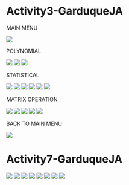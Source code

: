 # Activity3-GarduqueJA

MAIN MENU 

![](Capture.JPG)

POLYNOMIAL

![](Capture1.JPG)
![](Capture2.JPG)
![](Capture3.JPG)

STATISTICAL

![](Capture4.JPG)
![](Capture5.JPG)
![](Capture6.JPG)
![](Capture7.JPG)
![](Capture8.JPG)
![](Capture9.JPG)

MATRIX OPERATION

![](Capture10.JPG)
![](Capture11.JPG)
![](Capture12.JPG)
![](Capture13.JPG)
![](Capture14.JPG)

BACK TO MAIN MENU

![](Capture15.JPG)

# Activity7-GarduqueJA

![](Capture20.JPG)
![](Capture21.JPG)
![](Capture22.JPG)
![](Capture23.JPG)
![](Capture24.JPG)
![](Capture25.JPG)
![](Capture26.JPG)
![](Capture27.JPG)
